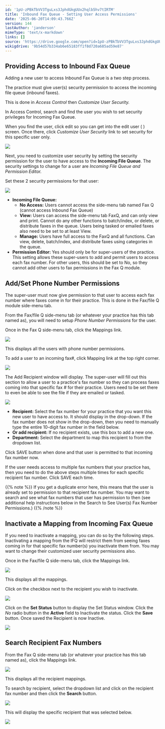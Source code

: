 ```yaml
---
id: '1pU-zPBkTbVV3TguLxs3JphdGkgUUx2hqlb5hv7tIRTM'
title: 'Inbound Fax Queue - Setting User Access Permissions'
date: '2025-06-20T14:09:43.766Z'
version: 144
lastAuthor: 'janderson'
mimeType: 'text/x-markdown'
links: []
source: 'https://drive.google.com/open?id=1pU-zPBkTbVV3TguLxs3JphdGkgUUx2hqlb5hv7tIRTM'
wikigdrive: '9b54d57b334ab6e65183ff1f8d720a685ad59e87'
---
```

## Providing Access to Inbound Fax Queue

Adding a new user to access Inbound Fax Queue is a two step process.

The practice must give user(s) security permission to access the incoming file queue (inbound faxes).

This is done in *Access Control* then *Customize User Security.*

In Access Control, search and find the user you wish to set security privileges for Incoming Fax Queue.

When you find the user, click edit so you can get into the edit user ( ) screen. Once there, click *Customize User Security* link to set security for this specific user only.

![](../inbound-fax-queue-setting-user-access-permissions.assets/495aff1ea2229a10c3ba33c6e8cf07fb.png)

Next, you need to customize user security by setting the security permission for the user to have access to the **Incoming File Queue**. The security settings to change for a user are *Incoming File Queue and Permission Editor.*

Set these 2 security permissions for that user:

![](../inbound-fax-queue-setting-user-access-permissions.assets/64e60e32decb1da101c02a4ff6bdb851.png)

* <strong>Incoming File Queue:</strong>
    * <strong>No Access:</strong> Users cannot access the side-menu tab named Fax Q (cannot access Inbound Fax Queue)
    * <strong>View:</strong> Users can access the side-menu tab FaxQ, and can only view and print. Cannot do any other functions to batch/index, or delete, or distribute faxes in the queue. Users being tasked or emailed faxes also need to be set to at least View.
    * <strong>Manage:</strong> Users have full access to the FaxQ and all functions. Can view, delete, batch/index, and distribute faxes using categories in the queue.
* <strong>Permission Editor:</strong> Yes should only be for super-users of the practice. This setting allows these super-users to add and permit users to access each fax number. For other users, this should be set to No, so they cannot add other users to fax permissions in the Fax Q module.

## Add/Set Phone Number Permissions

The super-user must now give permission to that user to access each fax number where faxes come in for their practice. This is done in the Fax/file Q module side-menu tab.

From the Fax/file Q side-menu tab (or whatever your practice has this tab named as), you will need to setup *Phone Number Permissions* for the user.

Once in the Fax Q side-menu tab, click the Mappings link.

![](../inbound-fax-queue-setting-user-access-permissions.assets/ab18548d825c41a6ab4d2c5104e53831.png)

This displays all the users with phone number permissions.

To add a user to an incoming fax#, click Mapping link at the top right corner.

![](../inbound-fax-queue-setting-user-access-permissions.assets/691105e17c9d440c2b1072c405c64dab.png)

The Add Recipient window will display. The super-user will fill out this section to allow a user to a practice's fax number so they can process faxes coming into that specific fax # for their practice. Users need to be set there to even be able to see the file if they are emailed or tasked.

![](../inbound-fax-queue-setting-user-access-permissions.assets/908c8f28339e23bccc32c8184d6d2c1c.png)

* <strong>Recipient:</strong> Select the fax number for your practice that you want this new user to have access to. It should display in the drop-down. If the fax number does not show in the drop-down, then you need to manually type the entire 10-digit fax number in the field below.
* <strong>Or add recipient:</strong> If no recipient exists, use this box to add a new one.
* <strong>Department:</strong> Select the department to map this recipient to from the dropdown list.

Click SAVE button when done and that user is permitted to that incoming fax number now.

If the user needs access to multiple fax numbers that your practice has, then you need to do the above steps multiple times for each specific recipient fax number. Click SAVE each time.

{{% note %}}
If you get a duplicate error here, this means that the user is already set to permission to that recipient fax number. You may want to search and see what fax numbers that user has permission to then (see additional help instructions below in the Search to See User(s) Fax Number Permissions.)
{{% /note %}}

## Inactivate a Mapping from Incoming Fax Queue

If you need to inactivate a mapping, you can do so by the following steps. Inactivating a mapping from the IFQ will restrict them from seeing faxes coming in for that specific fax number(s) you inactivate them from. You may want to change their customized user security permissions also.

Once in the Fax/file Q side-menu tab, click the Mappings link.

![](../inbound-fax-queue-setting-user-access-permissions.assets/ab18548d825c41a6ab4d2c5104e53831.png)

This displays all the mappings.

Click on the checkbox next to the recipient you wish to inactivate.

![](../inbound-fax-queue-setting-user-access-permissions.assets/ed6abf430459194aeb882a4c31bf6731.png)

Click on the **Set Status** button to display the Set Status window. Click the *No* radio button in the **Active** field to Inactivate the status. Click the **Save** button. Once saved the Recipient is now Inactive.

![](../inbound-fax-queue-setting-user-access-permissions.assets/5a25e718aff3ff3b9b26119bf2b86441.png)

## Search Recipient Fax Numbers

From the Fax Q side-menu tab (or whatever your practice has this tab named as), click the Mappings link.

![](../inbound-fax-queue-setting-user-access-permissions.assets/ab18548d825c41a6ab4d2c5104e53831.png)

This displays all the recipient mappings.

To search by recipient, select the dropdown list and click on the recipient fax number and then click the **Search** button.

![](../inbound-fax-queue-setting-user-access-permissions.assets/0c0afbbbf3c8da7d6c8a189c1d2f65e8.png)

This will display the specific recipient that was selected below.

![](../inbound-fax-queue-setting-user-access-permissions.assets/1e11c68210b92bd763dd2910261bca10.png)
